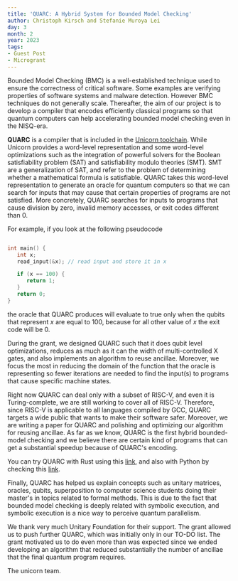 ```yaml
---
title: 'QUARC: A Hybrid System for Bounded Model Checking'
author: Christoph Kirsch and Stefanie Muroya Lei
day: 3
month: 2
year: 2023
tags:
- Guest Post
- Microgrant
---
```


Bounded Model Checking (BMC) is a well-established technique used to ensure the correctness of critical software. Some examples are verifying properties of software systems and malware detection. However BMC techniques do not generally scale. Thereafter, the aim of our project is to develop a compiler that encodes efficiently classical programs so that quantum computers can help accelerating bounded model checking even in the NISQ-era.

**QUARC** is a compiler that is included in the [Unicorn toolchain](https://github.com/cksystemsgroup/unicorn). While Unicorn provides a word-level representation and some word-level optimizations such as the integration of powerful solvers for the Boolean satisfiability problem (SAT) and satisfiability modulo theories (SMT). SMT are a generalization of SAT, and refer to the problem of determining whether a mathematical formula is satisfiable. QUARC takes this word-level representation to generate an oracle for quantum computers so that we can search for inputs that may cause that certain properties of programs are not satisfied. More concretely, QUARC searches for inputs to programs that cause division by zero, invalid memory accesses, or exit codes different than 0.

For example, if you look at the following pseudocode

```C

int main() {
   int x;
   read_input(&x); // read input and store it in x

   if (x == 100) {
      return 1;
   }
   return 0;
}

```

the oracle that QUARC produces will evaluate to true only when the qubits that represent <i>x</i> are equal to 100, because for all other value of <i>x</i> the exit code will be 0.

During the grant, we designed QUARC such that it does qubit level optimizations, reduces as much as it can the width of multi-controlled X gates, and also implements an algorithm to reuse ancillae. Moreover, we focus the most in reducing the domain of the function that the oracle is representing so fewer iterations are needed to find the input(s) to programs that cause specific machine states.

Right now QUARC can deal only with a subset of RISC-V, and even it is Turing-complete, we are still working to cover all of RISC-V. Therefore, since RISC-V is applicable to all languages compiled by GCC, QUARC targets a wide public that wants to make their software safer. Moreover, we are writing a paper for QUARC and polishing and optimizing our algorithm for reusing ancillae. As far as we know, QUARC is the first hybrid bounded-model checking and we believe there are certain kind of programs that can get a substantial speedup because of QUARC's encoding.

You can try QUARC with Rust using this [link](https://github.com/cksystemsgroup/unicorn/tree/opt-quarc-paper), and also with Python by checking this [link](https://github.com/cksystemsgroup/unicorn/tree/opt-quarc-paper/unicorn_api).

Finally, QUARC has helped us explain concepts such as unitary matrices, oracles, qubits, superposition to computer science students doing their master's in topics related to formal methods. This is due to the fact that bounded model checking is deeply related with symbolic execution, and symbolic execution is a nice way to perceive quantum parallelism.

We thank very much Unitary Foundation for their support. The grant allowed us to push further QUARC, which was initially only in our TO-DO list. The grant motivated us to do even more than was expected since we ended developing an algorithm that reduced substantially the number of ancillae that the final quantum program requires.

The unicorn team.
